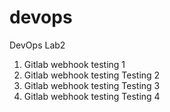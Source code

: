 # devops
DevOps Lab2

1. Gitlab webhook testing 1
2. Gitlab webhook testing Testing 2
3. Gitlab webhook testing Testing 3
4. Gitlab webhook testing Testing 4
